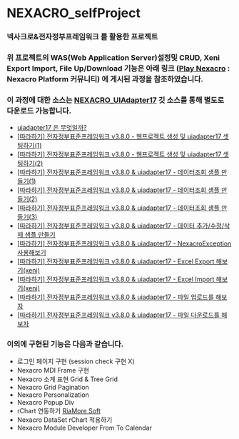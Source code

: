 # NEXACRO_selfProject

### 넥사크로&amp;전자정부프레임워크 를 활용한 프로젝트

### 위 프로젝트의 WAS(Web Application Server)설정및 CRUD, Xeni Export Import, File Up/Download 기능은 아래 링크 ([Play Nexacro](https://www.playnexacro.com/#) : Nexacro Platform 커뮤니티) 에 게시된 과정을 참조하였습니다.
### 이 과정에 대한 소스는 [NEXACRO_UIAdapter17](https://github.com/ChoHyeonJunn/NEXACRO_UIAdapter17) 깃 소스를 통해 별도로 다운로드 가능합니다.

+ [uiadapter17 은 무엇일까?](https://www.playnexacro.com/#show:learn:1385)
+ [[따라하기] 전자정부표준프레임워크 v3.8.0 - 웹프로젝트 생성 및 uiadapter17 셋팅하기(1)](https://www.playnexacro.com/#show:learn:1411)
+ [[따라하기] 전자정부표준프레임워크 v3.8.0 - 웹프로젝트 생성 및 uiadapter17 셋팅하기(2)](https://www.playnexacro.com/#show:learn:1412)
+ [[따라하기] 전자정부표준프레임워크 v3.8.0 & uiadapter17 - 데이터조회 샘플 만들기(1)](https://www.playnexacro.com/#show:learn:1420)
+ [[따라하기] 전자정부표준프레임워크 v3.8.0 & uiadapter17 - 데이터조회 샘플 만들기(2)](https://www.playnexacro.com/#show:learn:1421)
+ [[따라하기] 전자정부표준프레임워크 v3.8.0 & uiadapter17 - 데이터조회 샘플 만들기(3)](https://www.playnexacro.com/#show:learn:1422)
+ [[따라하기] 전자정부표준프레임워크 v3.8.0 & uiadapter17 - 데이터 추가/수정/삭제 샘플 만들기](https://www.playnexacro.com/#show:learn:1436)
+ [[따라하기] 전자정부표준프레임워크 v3.8.0 & uiadapter17 - NexacroException 사용해보기](https://www.playnexacro.com/#show:learn:1465)
+ [[따라하기] 전자정부표준프레임워크 v3.8.0 & uiadapter17 - Excel Export 해보기(xeni)](https://www.playnexacro.com/#show:learn:1491)
+ [[따라하기] 전자정부표준프레임워크 v3.8.0 & uiadapter17 - Excel Import 해보기(xeni)](https://www.playnexacro.com/#show:learn:1507)
+ [[따라하기] 전자정부표준프레임워크 v3.8.0 & uiadapter17 - 파일 업로드를 해보자](https://www.playnexacro.com/#show:learn:1530)
+ [[따라하기] 전자정부표준프레임워크 v3.8.0 & uiadapter17 - 파일 다운로드를 해보자](https://www.playnexacro.com/#show:learn:1557)


### 이외에 구현된 기능은 다음과 같습니다.
+ 로그인 페이지 구현 (session check 구현 X)
+ Nexacro MDI Frame 구현
+ Nexacro 소계 표현 Grid &amp; Tree Grid
+ Nexacro Grid Pagination
+ Nexacro Personalization
+ Nexacro Popup Div
+ rChart 연동하기 [RiaMore Soft](http://www.riamore.net/)
+ Nexacro DataSet rChart 적용하기
+ Nexacro Module Developer From To Calendar
